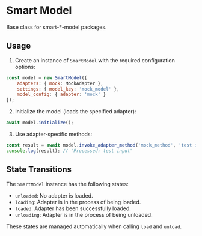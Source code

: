 # Smart Model

Base class for smart-*-model packages.


## Usage

1. Create an instance of `SmartModel` with the required configuration options:
```javascript
const model = new SmartModel({
    adapters: { mock: MockAdapter },
    settings: { model_key: 'mock_model' },
    model_config: { adapter: 'mock' }
});
```

2. Initialize the model (loads the specified adapter):
```javascript
await model.initialize();
```

3. Use adapter-specific methods:
```javascript
const result = await model.invoke_adapter_method('mock_method', 'test input');
console.log(result); // "Processed: test input"
```




## State Transitions

The `SmartModel` instance has the following states:
- `unloaded`: No adapter is loaded.
- `loading`: Adapter is in the process of being loaded.
- `loaded`: Adapter has been successfully loaded.
- `unloading`: Adapter is in the process of being unloaded.

These states are managed automatically when calling `load` and `unload`.


